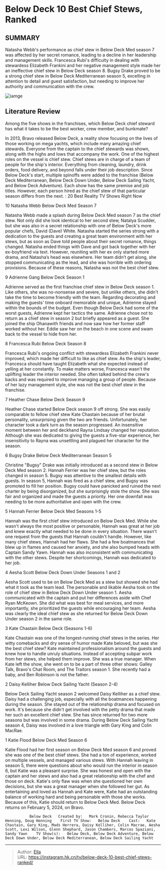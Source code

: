 # Below Deck 10 Best Chief Stews, Ranked


## SUMMARY 


 Natasha Webb&#39;s performance as chief stew in Below Deck Med season 7 was affected by her secret romance, leading to a decline in her leadership and management skills. 
 Francesca Rubi&#39;s difficulty in dealing with stewardess Elizabeth Frankini and her negative management style made her an ineffective chief stew in Below Deck season 8. 
 Bugsy Drake proved to be a strong chief stew in Below Deck Mediterranean season 5, excelling in attention to detail and guest satisfaction, but needing to improve her authority and communication with the crew. 

![iamge](https://static1.srcdn.com/wordpress/wp-content/uploads/2023/06/below-deck-heather-chase-bugsy-drake.jpg)

## Literature Review
Among the five shows in the franchises, which Below Deck chief steward has what it takes to be the best worker, crew member, and bunkmate?




In 2013, Bravo released Below Deck, a reality show focusing on the lives of those working on mega yachts, which include many amazing chief stewards. Everyone from the captain to the chief stewards was shown, along with the highs and lows that accompany the work. One of the highest roles on the vessel is chief stew. Chief stews are in charge of a team of people for the ship&#39;s interior. Everything from cleaning, laundry, drink orders, food delivery, and beyond falls under their job description.
Since Below Deck&#39;s start, multiple spinoffs were added to the franchise (Below Deck Mediterranean, Below Deck Down Under, Below Deck Sailing Yacht, and Below Deck Adventure). Each show has the same premise and job titles. However, each person hired as the chief stew of that particular season differs from the next.
 : 20 Best Reality TV Shows Right Now









 








 10  Natasha Webb 
Below Deck Med Season 7
        

Natasha Webb made a splash during Below Deck Med season 7 as the chief stew. Not only did she look identical to her second stew, Natalya Scudder, but she was also in a secret relationship with one of Below Deck&#39;s more popular chefs, David (Dave) White. Natasha started the series strong with a dedication to the guests and creating a great team environment with her stews, but as soon as Dave told people about their secret romance, things changed.
Natasha ended things with Dave and got back together with her ex-boyfriend via text. However, reuniting with her ex only started more drama, and Natasha’s head was elsewhere. Her team didn’t get along, she stopped communicating as the lead, and she was horrible with ordering provisions. Because of these reasons, Natasha was not the best chief stew.





 9  Adrienne Gang 
Below Deck Season 1
        

Adrienne served as the first franchise chief stew in Below Deck season 1. Like others, she was no-nonsense and severe, but unlike others, she didn&#39;t take the time to become friendly with the team. Regarding decorating and making the guests&#39; time onboard memorable and unique, Adrienne stayed within the bounds of the budget.
Even though Below Deck had some of the worst guests, Adrienne kept her tactics the same. Adrienne chose not to return as a chief stew in season 2 but briefly appeared as a guest. She joined the ship Ohanawith friends and now saw how her former staff worked without her. Eddie saw her on the beach in one scene and swam back to the vessel to hide from her.





 8  Francesca Rubi 
Below Deck Season 8
        

Francesca Rubi&#39;s ongoing conflict with stewardess Elizabeth Frankini never improved, which made her difficult to like as chief stew. As the ship&#39;s leader, Francesca should have taught Elizabeth what she expected instead of yelling at her constantly. To make matters worse, Francesca wasn&#39;t the uplifting leader the interior needed. She often talked behind the crew&#39;s backs and was required to improve managing a group of people. Because of her lazy management style, she was not the best chief stew in the franchise.





 7  Heather Chase 
Below Deck Season 9
        

Heather Chase started Below Deck season 9 off strong. She was easily comparable to fellow chief stew Kate Chastain because of her brutal personality, unsurprising given the two are friends. Unfortunately, her character took a dark turn as the season progressed. An insensitive moment between her and deckhand Rayna Lindsay changed her reputation. Although she was dedicated to giving the guests a five-star experience, her insensitivity to Rayna was unsettling and plagued her character for the season.





 6  Bugsy Drake 
Below Deck Mediterranean Season 5
        

Christine &#34;Bugsy&#34; Drake was initially introduced as a second stew in Below Deck Med season 2. Hannah Ferrier was her chief stew, but the roles changed in season 5. Bugsy was attentive to the smallest details with guests. In season 5, Hannah was fired as a chief stew, and Bugsy was promoted to fill her position. Bugsy could have panicked and ruined the next charter by being disorganized, but she surprisingly stole the show. She was fair and organized and made the guests a priority. Her one downfall was needing to be more authoritative and open with the crew.





 5  Hannah Ferrier 
Below Deck Med Seasons 1-5


 







Hannah was the first chief stew introduced on Below Deck Med. While she wasn&#39;t always the most positive or personable, Hannah was great at her job and knew exactly what needed to be done in every situation. There wasn&#39;t one request from the guests that Hannah couldn&#39;t handle. However, like many chief stews, Hannah had her flaws. She had a few boatmances that blew up in flames and caused her anxiety, and she also bumped heads with Captain Sandy Yawn. Hannah was also inconsistent with communicating with the other stews. Despite her shortcomings, Hannah was dedicated to her job.





 4  Aesha Scott 
Below Deck Down Under Seasons 1 and 2


 







Aesha Scott used to be on Below Deck Med as a stew but showed she had what it took as the team lead. The personable and likable Aesha took on the role of chief stew in Below Deck Down Under season 1. Aesha communicated with the captain and put her differences aside with Chef Ryan McKeown. She did what was best for meal services, and more importantly, she prioritized the guests while encouraging her team. Aesha was clearly the ideal chief stew as she returned for Below Deck Down Under season 2 in the same role.





 3  Kate Chastain 
Below Deck ​​​​​(Seasons 1-6)
        

Kate Chastain was one of the longest-running chief stews in the series. Her witty comebacks and dry sense of humor made Kate beloved, but was she the best chief stew? Kate maintained professionalism around the guests and knew how to handle unruly situations. Instead of accepting subpar work from her stews, she helped them improve. She was a true manager. When Kate left the show, she went on to be a part of three other shows: Galley Talk, Bravo&#39;s Chat Room, and The Traitors season 1. She recently had a baby, and Ben Robinson is not the father.





 2  Daisy Kelliher 
Below Deck Sailing Yacht (Season 2-4)


 







Below Deck Sailing Yacht season 2 welcomed Daisy Kelliher as a chief stew. Daisy had a challenging job, especially with all the boatmances happening during the season. She stayed out of the relationship drama and focused on work. It&#39;s because she didn&#39;t get involved with the petty drama that made her such an excellent chief stew. She has since returned for two more seasons but was involved in some drama. During Below Deck Sailing Yacht season 4, Daisy was involved in a love triangle with Gary King and Colin MacRae.





 1  Katie Flood 
Below Deck Med Season 6
        

Katie Flood had her first season on Below Deck Med season 6 and proved she was one of the best chief stews. She had a ton of experience, worked on multiple vessels, and managed various stews. With Hannah leaving in season 5, there were questions about who would run the interior in season 6, but Katie was a pleasant surprise.
She was honest and open with the captain and her stews and also had a great relationship with the chef and those on deck. Katie&#39;s only flaw was when she questioned her own decisions, but she was a great manager when she followed her gut. As entertaining and loved as Hannah and Kate were, Katie had an outstanding balance of working hard and being personable with those she works. Because of this, Katie should return to Below Deck Med.
Below Deck returns on February 5, 2024, on Bravo. 

               Below Deck   Created by:   Mark Cronin, Rebecca Taylor Henning, Doug Henning    First TV Show:   Below Deck    Cast:   Kate Chastain, Gary King, Mads Herrera, Daisy Kelliher, Colin Macrae, Aesha Scott, Lexi Wilson, Glenn Shephard, Jason Chambers, Marcos Spaziani, Sandy Yawn    TV Show(s):   Below Deck, Below Deck Adventure, Below Deck Down Under, Below Deck Mediterranean, Below Deck Sailing Yacht      

---

> Author: [Ella](https://instagram.hk.cn/)  
> URL: https://instagram.hk.cn/tv/below-deck-10-best-chief-stews-ranked/  

